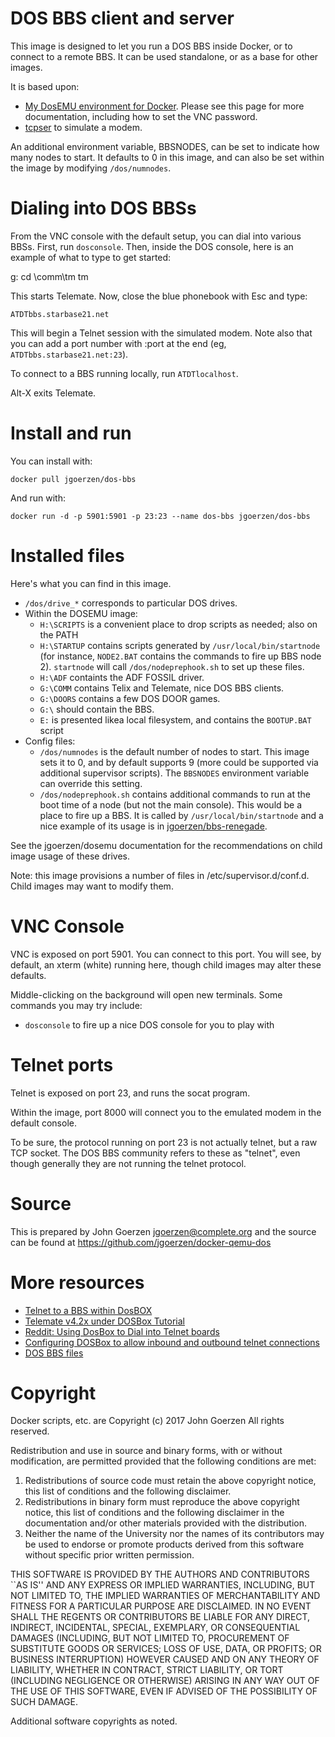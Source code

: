 # DOS BBS client and server

This image is designed to let you run a DOS BBS inside Docker, or to connect
to a remote BBS.  It can be used standalone, or as a base for other images.

It is based upon:
 - [My DosEMU environment for Docker](https://github.com/jgoerzen/docker-dosemu).  Please see this
   page for more documentation, including how to set the VNC password.
 - [tcpser](https://packages.debian.org/jessie/tcpser) to simulate a modem.

An additional environment variable, BBSNODES, can be set to indicate how many nodes to
start.  It defaults to 0 in this image, and can also be set within the image
by modifying `/dos/numnodes`.

# Dialing into DOS BBSs

From the VNC console with the default setup, you can dial into various BBSs.  First, run
`dosconsole`.  Then, inside the DOS console, here is an
example of what to type to get started:

   g:
   cd \comm\tm
   tm

This starts Telemate.  Now, close the blue phonebook with Esc and type:

    ATDTbbs.starbase21.net

This will begin a Telnet session with the simulated modem.  Note also
that you can add a port number with :port at the end (eg, `ATDTbbs.starbase21.net:23`).

To connect to a BBS running locally, run `ATDTlocalhost`.

Alt-X exits Telemate.

# Install and run

You can install with:

    docker pull jgoerzen/dos-bbs

And run with:

    docker run -d -p 5901:5901 -p 23:23 --name dos-bbs jgoerzen/dos-bbs

# Installed files

Here's what you can find in this image.

 - `/dos/drive_*` corresponds to particular DOS drives.
 - Within the DOSEMU image:
   - `H:\SCRIPTS` is a convenient place to drop scripts as needed; also on the PATH
   - `H:\STARTUP` contains scripts generated by `/usr/local/bin/startnode` (for instance,
     `NODE2.BAT` contains the commands to fire up BBS node 2).  `startnode` will call
     `/dos/nodeprephook.sh` to set up these files.
   - `H:\ADF` containts the ADF FOSSIL driver.
   - `G:\COMM` contains Telix and Telemate, nice DOS BBS clients.
   - `G:\DOORS` contains a few DOS DOOR games.
   - `G:\` should contain the BBS.
   - `E:` is presented likea local filesystem, and contains the `BOOTUP.BAT` script
 - Config files:
   - `/dos/numnodes` is the default number of nodes to start.  This image 
      sets it to 0, and by default supports 9 (more could be supported 
      via additional supervisor scripts). The `BBSNODES` environment
      variable can override this setting.
   - `/dos/nodeprephook.sh` contains additional commands to run at the boot time
     of a node (but not the main console).  This would be a place to
     fire up a BBS.  It is called by `/usr/local/bin/startnode` and a nice example
     of its usage is in [jgoerzen/bbs-renegade](https://github.com/jgoerzen/docker-bbs-renegade).

See the jgoerzen/dosemu documentation for the recommendations on child image
usage of these drives.

Note: this image provisions a number of files in /etc/supervisor.d/conf.d. 
Child images may want to modify them.

# VNC Console

VNC is exposed on port 5901.  You can connect to this port.  You will see, by default,
an xterm (white) running here, though
child images may alter these defaults.

Middle-clicking on the background will open new terminals.  Some commands you may try
include:

 - `dosconsole` to fire up a nice DOS console for you to play with

# Telnet ports

Telnet is exposed on port 23, and runs the socat program.

Within the image, port 8000 will connect you to the emulated modem
in the default console.

To be sure, the protocol running on port 23 is not actually telnet, but
a raw TCP socket.  The DOS BBS community refers to these as "telnet", even though
generally they are not running the telnet protocol.

# Source

This is prepared by John Goerzen <jgoerzen@complete.org> and the source
can be found at https://github.com/jgoerzen/docker-qemu-dos

# More resources

 - [Telnet to a BBS within DosBOX](http://breakintochat.com/blog/2013/04/17/telnet-to-bbs-within-dosbox-emulator/)
 - [Telemate v4.2x under DOSBox Tutorial](http://www.starbase21.net/telemate.html)
 - [Reddit: Using DosBox to Dial into Telnet boards](https://www.reddit.com/r/retrobattlestations/comments/5o5edj/using_dosbox_to_dial_into_telnet_boards/)
 - [Configuring DOSBox to allow inbound and outbound telnet connections](https://www.megaplonk.com/wiki/doku.php?id=emulation_and_virtualization:configuring_dosbox_to_allow_inbound_and_outbound_telnet_connections_as_if_dial-up_modem_calls)
 - [DOS BBS files](http://archives.thebbs.org/)

# Copyright

Docker scripts, etc. are
Copyright (c) 2017 John Goerzen 
All rights reserved.

Redistribution and use in source and binary forms, with or without
modification, are permitted provided that the following conditions
are met:
1. Redistributions of source code must retain the above copyright
   notice, this list of conditions and the following disclaimer.
2. Redistributions in binary form must reproduce the above copyright
   notice, this list of conditions and the following disclaimer in the
   documentation and/or other materials provided with the distribution.
3. Neither the name of the University nor the names of its contributors
   may be used to endorse or promote products derived from this software
   without specific prior written permission.

THIS SOFTWARE IS PROVIDED BY THE AUTHORS AND CONTRIBUTORS ``AS IS'' AND
ANY EXPRESS OR IMPLIED WARRANTIES, INCLUDING, BUT NOT LIMITED TO, THE
IMPLIED WARRANTIES OF MERCHANTABILITY AND FITNESS FOR A PARTICULAR PURPOSE
ARE DISCLAIMED.  IN NO EVENT SHALL THE REGENTS OR CONTRIBUTORS BE LIABLE
FOR ANY DIRECT, INDIRECT, INCIDENTAL, SPECIAL, EXEMPLARY, OR CONSEQUENTIAL
DAMAGES (INCLUDING, BUT NOT LIMITED TO, PROCUREMENT OF SUBSTITUTE GOODS
OR SERVICES; LOSS OF USE, DATA, OR PROFITS; OR BUSINESS INTERRUPTION)
HOWEVER CAUSED AND ON ANY THEORY OF LIABILITY, WHETHER IN CONTRACT, STRICT
LIABILITY, OR TORT (INCLUDING NEGLIGENCE OR OTHERWISE) ARISING IN ANY WAY
OUT OF THE USE OF THIS SOFTWARE, EVEN IF ADVISED OF THE POSSIBILITY OF
SUCH DAMAGE.

Additional software copyrights as noted.

